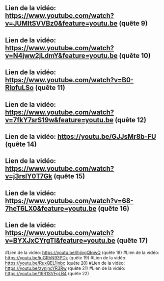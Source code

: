## Lien de la vidéo: https://www.youtube.com/watch?v=JUMItSVVBz0&feature=youtu.be (quête 9)
## Lien de la vidéo: https://www.youtube.com/watch?v=N4jww2jLdmY&feature=youtu.be (quête 10)
## Lien de la vidéo: https://www.youtube.com/watch?v=B0-RIpfuLSo (quête 11)
## Lien de la vidéo: https://www.youtube.com/watch?v=7fkY7srS19w&feature=youtu.be (quête 12)
## Lien de la vidéo: https://youtu.be/GJJsMr8b-FU (quête 14)
## Lien de la vidéo: https://www.youtube.com/watch?v=j3rslY0T7Gk (quête 15)
## Lien de la vidéo: https://www.youtube.com/watch?v=68-7heT6LX0&feature=youtu.be (quête 16)
## Lien de la vidéo: https://www.youtube.com/watch?v=BYXJxCYrgTI&feature=youtu.be (quête 17)
#Lien de la vidéo: https://youtu.be/lhjjvgQIqwQ (quête 18) 
#Lien de la vidéo: https://youtu.be/iuGRhN93PDk (quête 19)
#Lien de la vidéo: https://youtu.be/RuxQEL1Inbc (quête 20)
#Lien de la vidéo: https://youtu.be/zynjncYR3Rw  (quête 21)
#Lien de la vidéo: https://youtu.be/19R1SVFgLB4  (quête 22)
